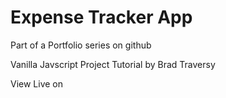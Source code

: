 # Expense Tracker App

Part of a Portfolio series on github

Vanilla Javscript Project Tutorial by Brad Traversy

View Live on
